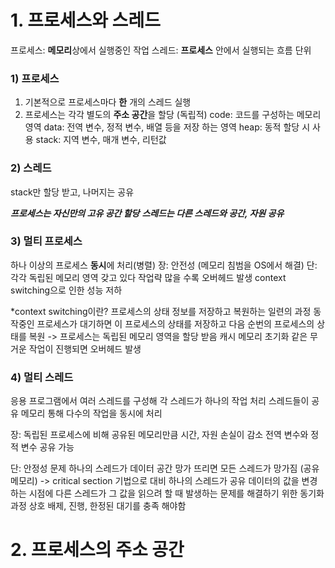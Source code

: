 # 1. 프로세스와 스레드

프로세스: **메모리**상에서 실행중인 작업
스레드: **프로세스** 안에서 실행되는 흐름 단위

### 1) 프로세스
1. 기본적으로 프로세스마다 **한** 개의 스레드 실행
2. 프로세스는 각각 별도의 **주소 공간**을 할당 (독립적)
code: 코드를 구성하는 메모리 영역
data: 전역 변수, 정적 변수, 배열 등을 저장 하는 영역
heap: 동적 할당 시 사용
stack: 지역 변수, 매개 변수, 리턴값

### 2) 스레드
stack만 할당 받고, 나머지는 공유

***프로세스는 자신만의 고유 공간 할당***
***스레드는 다른 스레드와 공간, 자원 공유***

### 3) 멀티 프로세스
하나 이상의 프로세스 **동시**에 처리(병렬)
장: 안전성 (메모리 침범을 OS에서 해결)
단: 각각 독립된 메모리 영역 갖고 있다
작업략 많을 수록 오버헤드 발생
context switching으로 인한 성능 저하

*context switching이란?
프로세스의 상태 정보를 저장하고 복원하는 일련의 과정
동작중인 프로세스가 대기하면 이 프로세스의 상태를 저장하고 다음 순번의 프로세스의 상태를 복원
-> 프로세스는 독립된 메모리 영역을 할당 받음
캐시 메모리 초기화 같은 무거운 작업이 진행되면 오버헤드 발생

### 4) 멀티 스레드
응용 프로그램에서 여러 스레드를 구성해 각 스레드가 하나의 작업 처리
스레드들이 공유 메모리 통해 다수의 작업을 동시에 처리

장: 독립된 프로세스에 비해 공유된 메모리만큼 시간, 자원 손실이 감소
전역 변수와 정적 변수 공유 가능

단: 안정성 문제
하나의 스레드가 데이터 공간 망가 뜨리면 모든 스레드가 망가짐 (공유 메모리)
-> critical section 기법으로 대비
하나의 스레드가 공유 데이터의 값을 변경하는 시점에 다른 스레드가 그 값을 읽으려 할 때 발생하는 문제를 해결하기 위한 동기화 과정
상호 배제, 진행, 한정된 대기를 충족 해야함

# 2. 프로세스의 주소 공간


